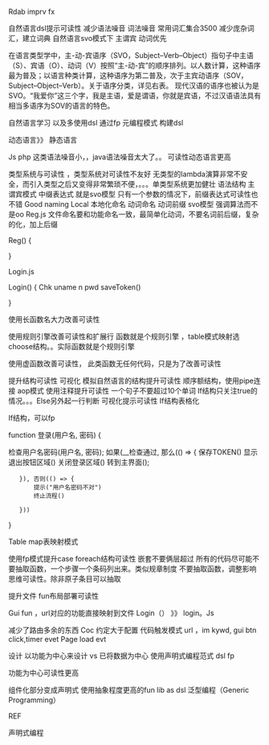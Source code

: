 Rdab imprv  fx


自然语言dsl提示可读性
减少语法噪音  词法噪音
常用词汇集合3500 减少庞杂词汇，建立词典
自然语言svo模式下 主谓宾 动词优先

在语言类型学中，主-动-宾语序（SVO，Subject–Verb–Object）指句子中主语（S）、宾语（O）、动词（V）按照“主-动-宾”的顺序排列。以人数计算，这种语序最为普及；以语言种类计算，这种语序为第二普及，次于主宾动语序（SOV，Subject–Object–Verb）。关于语序分类，详见右表。 
现代汉语的语序也被认为是SVO。“我爱你”这三个字，我是主语，爱是谓语，你就是宾语，不过汉语语法具有相当多语序为SOV的语言的特色。 

自然语言学习  以及多使用dsl
通过fp 元编程模式 构建dsl


动态语言》》 静态语言

Js php 这类语法噪音小，，java语法噪音太大了。。 可读性动态语言更高

类型系统与可读性 ，类型系统对可读性不友好   无类型的lambda演算非常不安全，而引入类型之后又变得非常繁琐不便，。。。单类型系统更加健壮
语法结构 主谓宾模式 中缀表达式 就是svo模型
只有一个参数的情况下，前缀表达式可读性也不错
Good naming
Local 本地化命名
动词命名  动词前缀 svo模型
强调算法而不是oo
Reg.js        文件命名要和功能命名一致，最简单化动词，不要名词前后缀，复杂的化，加上后缀

Reg()
{


}

Login.js

Login()
{
Chk uname n pwd
saveToken()

}


使用长函数名大力改善可读性

使用规则引擎改善可读性和扩展行 函数就是个规则引擎
，table模式映射选choose结构。。实际函数就是个规则引擎

使用虚函数改善可读性，
此类函数无任何代码，只是为了改善可读性




提升结构可读性 可视化
模拟自然语言的结构提升可读性
顺序额结构，使用pipe连接  aop模式
使用注释提升可读性 一个句子不要超过10个单词
If结构只关注true的情况。。。Else另外起一行判断
可视化提示可读性 
If结构表格化

If结构，可以fp 

function 登录(用户名, 密码) {

   检查用户名密码(用户名, 密码);
   如果(__检查通过,
       那么(() => {
           保存TOKEN()
           显示退出按钮区域()
           关闭登录区域()
           转到主界面();

       }), 否则(() => {
           提示("用户名密码不对")
           终止流程()

       }))

}



Table map表映射模式

使用fp模式提升case foreach结构可读性
嵌套不要俩层超过
所有的代码尽可能不要抽取函数，一个步骤一个条码列出来。类似规章制度
不要抽取函数，调整影响思维可读性。除非原子条目可以抽取

提升文件 fun布局部署可读性

Gui fun ，url对应的功能直接映射到文件
Login（） 》》 login。Js

减少了路由多余的东西
Coc 约定大于配置
代码触发模式   url  ，im kywd, gui btn click,timer evet
Page load evt


设计  以功能为中心来设计  vs 已将数据为中心
使用声明式编程范式  dsl fp

功能为中心可读性更高

组件化部分变成声明式
使用抽象程度更高的fun lib as dsl
泛型编程（Generic Programming）



REF

声明式编程

